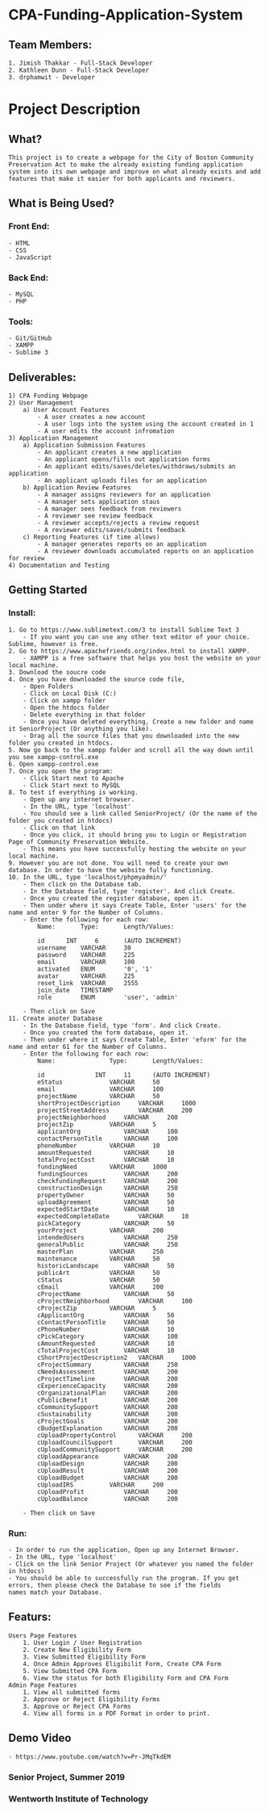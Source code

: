 # CPA-Funding-Application-System
## Team Members: 
	1. Jimish Thakkar - Full-Stack Developer
	2. Kathleen Dunn - Full-Stack Developer
	3. drphamwit - Developer
# Project Description
 ## What?
 	This project is to create a webpage for the City of Boston Community Preservation Act to make the already existing funding application system into its own webpage and improve on what already exists and add features that make it easier for both applicants and reviewers.
## What is Being Used?
### Front End:
	- HTML
	- CSS
	- JavaScript
### Back End:
	- MySQL
	- PHP
### Tools:
	- Git/GitHub
	- XAMPP
	- Sublime 3
## Deliverables:
	1) CPA Funding Webpage
	2) User Management
		a) User Account Features
			- A user creates a new account
			- A user logs into the system using the account created in 1
			- A user edits the account infromation
	3) Application Management
		a) Application Submission Features
			- An applicant creates a new application
			- An applicant opens/fills out application forms
			- An applicant edits/saves/deletes/withdraws/submits an application
			- An applicant uploads files for an application
		b) Application Review Features
			- A manager assigns reviewers for an application
			- A manager sets application staus
			- A manager sees feedback from reviewers
			- A reviewer see review feedback
			- A reviewer accepts/rejects a review request
			- A reviewer edits/saves/submits feedback
		c) Reporting Features (if time allows)
			- A manager generates reports on an application
			- A reviewer downloads accumulated reports on an application for review
	4) Documentation and Testing
## Getting Started

### Install:
	1. Go to https://www.sublimetext.com/3 to install Sublime Text 3
		- If you want you can use any other text editor of your choice. Sublime, however is free.
	2. Go to https://www.apachefriends.org/index.html to install XAMPP.
		- XAMPP is a free software that helps you host the website on your local machine.
	3. Download the soucre code
	4. Once you have downloaded the source code file,
		- Open Folders
		- Click on Local Disk (C:)
		- Click on xampp folder
		- Open the htdocs folder
		- Delete everything in that folder
		- Once you have deleted everything, Create a new folder and name it SeniorProject (Or anything you like).
		- Drag all the source files that you downloaded into the new folder you created in htdocs.
	5. Now go back to the xampp folder and scroll all the way down until you see xampp-control.exe
	6. Open xampp-control.exe
	7. Once you open the program:
		- Click Start next to Apache
		- Click Start next to MySQL
	8. To test if everything is working.
		- Open up any internet browser.
		- In the URL, type 'localhost'
		- You should see a link called SeniorProject/ (Or the name of the folder you created in htdocs)
		- Click on that link
		- Once you click, it should bring you to Login or Registration Page of Community Preservation Website.
		- This means you have successfully hosting the website on your local machine.
	9. However you are not done. You will need to create your own database. In order to have the website fully functioning.
	10. In the URL, type 'localhost/phpmyadmin/'
		- Then click on the Database tab.
		- In the Database field, type 'register'. And click Create.
		- Once you created the register database, open it.
		- Then under where it says Create Table, Enter 'users' for the name and enter 9 for the Number of Columns.
		- Enter the following for each row:
			Name:		Type:		Length/Values:
			
			id		INT		6 		(AUTO INCREMENT)
			username	VARCHAR		30
			password	VARCHAR		225
			email		VARCHAR		100
			activated	ENUM		'0', '1'
			avatar		VARCHAR		225
			reset_link	VARCHAR		2555
			join_date	TIMESTAMP	
			role		ENUM		'user', 'admin'
		
		- Then click on Save
	11. Create anoter Database
		- In the Database field, type 'form'. And click Create.
		- Once you created the form database, open it.
		- Then under where it says Create Table, Enter 'eform' for the name and enter 61 for the Number of Columns.
		- Enter the following for each row:
			Name:				Type:		Length/Values:
			
			id				INT		11		(AUTO INCREMENT)
			eStatus				VARCHAR		50
			email				VARCHAR		100
			projectName			VARCHAR		50
			shortProjectDescription		VARCHAR		1000
			projectStreetAddress		VARCHAR		200
			projectNeighborhood		VARCHAR		200
			projectZip			VARCHAR		5
			applicantOrg			VARCHAR		100
			contactPersonTitle		VARCHAR		100
			phoneNumber			VARCHAR		10
			amountRequested			VARCHAR		10
			totalProjectCost		VARCHAR		10
			fundingNeed			VARCHAR		1000
			fundingSources			VARCHAR		200
			checkfundingRequest		VARCHAR		200
			constructionDesign		VARCHAR		250
			propertyOwner			VARCHAR		50	
			uploadAgreement			VARCHAR		50
			expectedStartDate		VARCHAR		10
			expectedCompleteDate		VARCHAR		10
			pickCategory			VARCHAR		50
			yourProject			VARCHAR		200
			intendedUsers			VARCHAR		250
			generalPublic			VARCHAR		250
			masterPlan			VARCHAR		250
			maintenance			VARCHAR		50
			historicLandscape		VARCHAR		50
			publicArt			VARCHAR		50
			cStatus				VARCHAR		50
			cEmail				VARCHAR		200
			cProjectName			VARCHAR		50
			cProjectNeighborhood		VARCHAR		100
			cProjectZip			VARCHAR		5
			cApplicantOrg			VARCHAR		50
			cContactPersonTitle		VARCHAR		50
			cPhoneNumber			VARCHAR		10
			cPickCategory			VARCHAR		100
			cAmountRequested		VARCHAR		10
			cTotalProjectCost		VARCHAR		10
			cShortProjectDescription2	VARCHAR		1000
			cProjectSummary			VARCHAR		250
			cNeedsAssessment		VARCHAR		200
			cProjectTimeline		VARCHAR		200
			cExperienceCapacity		VARCHAR		200
			cOrganizationalPlan		VARCHAR		200
			cPublicBenefit			VARCHAR		200
			cCommunitySupport		VARCHAR		200
			cSustainability			VARCHAR		200
			cProjectGoals			VARCHAR		200
			cBudgetExplanation		VARCHAR		200
			cUploadPropertyControl		VARCHAR		200
			cUploadCouncilSupport		VARCHAR		200
			cUploadCommunitySupport		VARCHAR		200
			cUploadAppearance		VARCHAR		200
			cUploadDesign			VARCHAR		200
			cUploadResult			VARCHAR		200
			cUploadBudget			VARCHAR		200
			cUploadIRS			VARCHAR		200
			cUploadProfit			VARCHAR		200
			cUploadBalance			VARCHAR		200
		
		- Then click on Save
### Run:
	- In order to run the application, Open up any Internet Browser.
	- In the URL, type 'localhost'
	- Click on the link Senior Project (Or whatever you named the folder in htdocs)
	- You should be able to successfully run the program. If you get errors, then please check the Database to see if the fields 		names match your Database.
## Featurs:
	Users Page Features
		1. User Login / User Registration
		2. Create New Eligibility Form
		3. View Submitted Eligibility Form
		4. Once Admin Approves Eligibilit Form, Create CPA Form
		5. View Submitted CPA Form
		6. View the status for both Eligibility Form and CPA Form
	Admin Page Features
		1. View all submitted forms
		2. Approve or Reject Eligibility Forms
		3. Approve or Reject CPA Forms
		4. View all forms in a PDF Format in order to print.
		
## Demo Video
	- https://www.youtube.com/watch?v=Pr-JMqTkdEM

### Senior Project, Summer 2019
### Wentworth Institute of Technology
